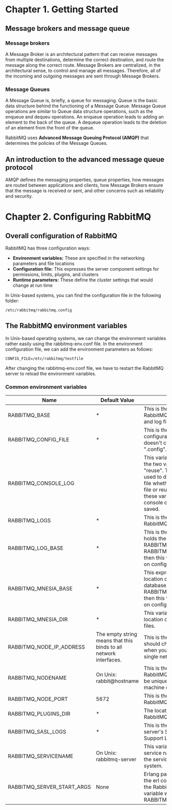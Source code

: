# Chapter 1. Getting Started

## Message brokers and message queue
### Message brokers

A Message Broker is an architectural pattern that can receive messages from multiple destinations, determine the correct destination, and route the message along the correct route. Message Brokers are centralized, in the architectural sense, to control and manage all messages. Therefore, all of the incoming and outgoing messages are sent through Message Brokers.

### Message Queues

A Message Queue is, briefly, a queue for messaging. Queue is the basic data structure behind the functioning of a Message Queue. Message Queue operations are similar to Queue data structure operations, such as the enqueue and dequeu operations. An enqueue operation leads to adding an element to the back of the queue. A dequeue operation leads to the deletion of an element from the front of the queue.

RabbitMQ uses **Advanced Message Queuing Protocol (AMQP)** that determines the policies of the Message Queues.

## An introduction to the advanced message queue protocol

AMQP defines the messaging properties, queue properties, how messages are routed between applications and clients, how Message Brokers ensure that the message is received or sent, and other concerns such as reliability and security.

# Chapter 2. Configuring RabbitMQ
## Overall configuration of RabbitMQ

RabbitMQ has three configuration ways:
* **Environment variables:** These are specified in the networking parameters and file locations
* **Configuration file:** This expresses the server component settings for permissions, limits, plugins, and clusters
* **Runtime parameters:** These define the cluster settings that would change at run time

In Unix-based systems, you can find the configuration file in the following folder:
```
/etc/rabbitmq/rabbitmq.config
```

## The RabbitMQ environment variables

In Unix-based operating systems, we can change the environment variables rather easily using the rabbitmq-env.conf file. In the environment configuration file, we can add the environment parameters as follows:
```
CONFIG_FILE=/etc/rabbitmq/testfile
```
After changing the rabbitmq-env.conf file, we have to restart the RabbitMQ server to reload the environment variables.

### Common environment variables

| Name | Default Value | Description |
| --- | --- | --- |
| RABBITMQ_BASE | * | This is the directory in which RabbitMQ server's database and log files are located. |
| RABBITMQ_CONFIG_FILE | * | This is the name of configuration file. The name doesn't consist of the extension ".config". |
| RABBITMQ_CONSOLE_LOG | | This variable can have one of the two values: "new" or "reuse". These variables are used to decide the console log file whether create a new log file or reuse the old log file. If these variables are not set, the console output will not be saved.|
| RABBITMQ_LOGS | * | This is the directory of the RabbitMQ log file. |
| RABBITMQ_LOG_BASE | * | This is the base directory that holds the log files. If RABBITMQ_LOGS or RABBITMQ_SASL_LOGS is set, then this variable has no effect on configuration. |
| RABBITMQ_MNESIA_BASE | * | This expresses the base location of the Mnesia databases files. If RABBITMQ_MNESIA_DIR is set, then this variable has no effect on configuration. |
| RABBITMQ_MNESIA_DIR | * | This variable specifies the location of Mnesia database files. |
| RABBITMQ_NODE_IP_ADDRESS | The empty string means that this binds to all network interfaces. | This is the binding address. You should change this attribute when you'd like to bind to a single network interface. |
| RABBITMQ_NODENAME | On Unix: rabbit@hostname | This is the node name of RabbitMQ server. This should be unique per Erlang node and machine combination. |
| RABBITMQ_NODE_PORT | 5672 | This is the binding port of RabbitMQ server. |
| RABBITMQ_PLUGINS_DIR | * | The location where plugins of RabbitMQ server are located. |
| RABBITMQ_SASL_LOGS | * | This is the location of RabbitMQ server's System Application Support Libraries' log files. |
| RABBITMQ_SERVICENAME | On Unix: rabbitmq-server | This variable specifies the service name that is installed on the service system of operating system. |
| RABBITMQ_SERVER_START_ARGS | None | Erlang parameters are used for the erl command when invoking the RabbitMQ server. This variable will not override RABBITMQ_SERVER_ERL_ARGS. |

































